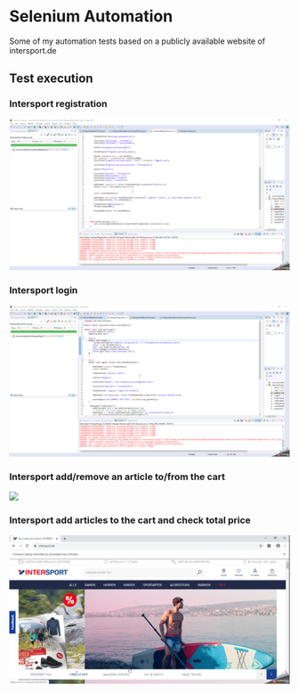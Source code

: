 # Selenium Automation 
Some of my automation tests based on a publicly available website of intersport.de

## Test execution

### Intersport registration
![](test_executions/IntersportRegistration.gif)

### Intersport login
![](test_executions/IntersportLogin.gif)

### Intersport add/remove an article to/from the cart
![](test_executions/IntersportAddItemToCart.gif)
 
### Intersport add articles to the cart and check total price
![](test_executions/IntersportMoreItemCartComparePrices.gif)

